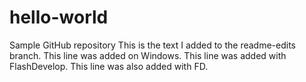 # hello-world
Sample GitHub repository
This is the text I added to the readme-edits branch.
This line was added on Windows.
This line was added with FlashDevelop.
This line was also added with FD.
